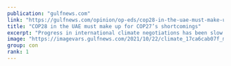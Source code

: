 ```yaml
---
publication: "gulfnews.com"
link: "https://gulfnews.com/opinion/op-eds/cop28-in-the-uae-must-make-up-for-cop27s-shortcomings-1.92148410"
title: "COP28 in the UAE must make up for COP27’s shortcomings"
excerpt: "Progress in international climate negotiations has been slow. This needs to change now"
image: "https://imagevars.gulfnews.com/2021/10/22/climate_17ca6cab07f_medium.jpg"
group: con
rank: 1
---
```

